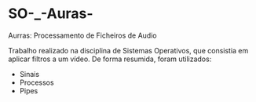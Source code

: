 # SO-_-Auras-
Aurras: Processamento de Ficheiros de Audio

Trabalho realizado na disciplina de Sistemas Operativos, que consistia em aplicar filtros a um vídeo. De forma resumida, foram utilizados:
- Sinais
- Processos
- Pipes 
